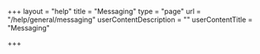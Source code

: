 +++
layout = "help"
title = "Messaging"
type = "page"
url = "/help/general/messaging"
userContentDescription = ""
userContentTitle = "Messaging"

+++
